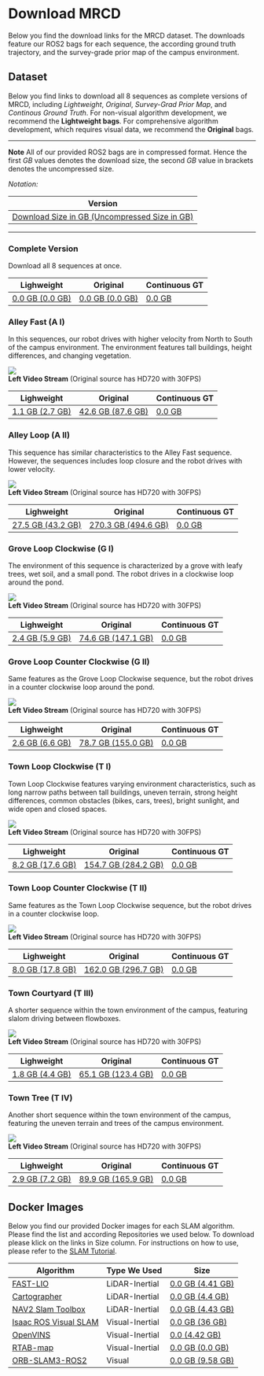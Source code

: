 # Download MRCD
Below you find the download links for the MRCD dataset. The downloads feature our ROS2 bags for each sequence, the according ground truth trajectory, and the survey-grade prior map of the campus environment.



## Dataset

Below you find links to download all 8 sequences as complete versions of MRCD, including *Lightweight*, *Original*, *Survey-Grad Prior Map*, and *Continous Ground Truth*. For non-visual algorithm development, we recommend the **Lightweight bags**. For comprehensive algorithm development, which requires visual data, we recommend the **Original** bags. 

---
**Note** All of our provided ROS2 bags are in compressed format. Hence the first *GB* values denotes the download size, the second *GB* value in brackets denotes the uncompressed size.

*Notation:*

| Version |
|-|
 [Download Size in GB (Uncompressed Size in GB)](https://sm20598.github.io/downloads)|


---

### Complete Version
Download all 8 sequences at once.

| Lighweight | Original | Continuous GT |
|-|-|-|
| [0.0 GB (0.0 GB)](https://sm20598.github.io/downloads)| [0.0 GB (0.0 GB)](https://sm20598.github.io/downloads)| [0.0 GB](https://sm20598.github.io/downloads) |

### Alley Fast (A I)
In this sequences, our robot drives with higher velocity from North to South of the campus environment. The environment features tall buildings, height differences, and changing vegetation.

![](/gifs/alley_fast_left.gif)<br>
**Left Video Stream** (Original source has HD720 with 30FPS)

| Lighweight | Original | Continuous GT |
|-|-|-| 
| [1.1 GB (2.7 GB)](https://sm20598.github.io/downloads)| [42.6 GB (87.6 GB)](https://sm20598.github.io/downloads)| [0.0 GB](https://sm20598.github.io/downloads) |

### Alley Loop (A II)
This sequence has similar characteristics to the Alley Fast sequence. However, the sequences includes loop closure and the robot drives with lower velocity.

![](/gifs/alley_loop_left.gif)<br>
**Left Video Stream** (Original source has HD720 with 30FPS)

| Lighweight | Original | Continuous GT |
|-|-|-|
| [27.5 GB (43.2 GB)](https://sm20598.github.io/downloads)| [270.3 GB (494.6 GB)](https://sm20598.github.io/downloads)| [0.0 GB](https://sm20598.github.io/downloads) | 

### Grove Loop Clockwise (G I)
The environment of this sequence is characterized by a grove with leafy trees, wet soil, and a small pond. The robot drives in a clockwise loop around the pond.

![](/gifs/grove_clockwise_left.gif)<br>
**Left Video Stream** (Original source has HD720 with 30FPS)

| Lighweight | Original | Continuous GT |
|-|-|-|
| [2.4 GB (5.9 GB)](https://sm20598.github.io/downloads)| [74.6 GB (147.1 GB)](https://sm20598.github.io/downloads)| [0.0 GB](https://sm20598.github.io/downloads) | 

### Grove Loop Counter Clockwise (G II)
Same features as the Grove Loop Clockwise sequence, but the robot drives in a counter clockwise loop around the pond.

![](/gifs/grove_counterclockwise_left.gif)<br>
**Left Video Stream** (Original source has HD720 with 30FPS)

| Lighweight | Original | Continuous GT |
|-|-|-|
| [2.6 GB (6.6 GB)](https://sm20598.github.io/downloads)| [78.7 GB (155.0 GB)](https://sm20598.github.io/downloads)| [0.0 GB](https://sm20598.github.io/downloads) | 

### Town Loop Clockwise (T I)
Town Loop Clockwise features varying environment characteristics, such as long narrow paths between tall buildings, uneven terrain, strong height differences, common obstacles (bikes, cars, trees), bright sunlight, and wide open and closed spaces.

![](/gifs/town_clockwise_left.gif)<br>
**Left Video Stream** (Original source has HD720 with 30FPS)

| Lighweight | Original | Continuous GT |
|-|-|-|
| [8.2 GB (17.6 GB)](https://sm20598.github.io/downloads)| [154.7 GB (284.2 GB)](https://sm20598.github.io/downloads)| [0.0 GB](https://sm20598.github.io/downloads) | 

### Town Loop Counter Clockwise (T II)
Same features as the Town Loop Clockwise sequence, but the robot drives in a counter clockwise loop.

![](/gifs/town_counterclockwise_left.gif)<br>
**Left Video Stream** (Original source has HD720 with 30FPS)

| Lighweight | Original | Continuous GT |
|-|-|-|
| [8.0 GB (17.8 GB)](https://sm20598.github.io/downloads)| [162.0 GB (296.7 GB)](https://sm20598.github.io/downloads)| [0.0 GB](https://sm20598.github.io/downloads) | 

### Town Courtyard (T III)
A shorter sequence within the town environment of the campus, featuring slalom driving between flowboxes.

![](/gifs/town_courtyard_left.gif)<br>
**Left Video Stream** (Original source has HD720 with 30FPS)

| Lighweight | Original | Continuous GT |
|-|-|-|
| [1.8 GB (4.4 GB)](https://sm20598.github.io/downloads)| [65.1 GB (123.4 GB)](https://sm20598.github.io/downloads)| [0.0 GB](https://sm20598.github.io/downloads) | 

### Town Tree (T IV)
Another short sequence within the town environment of the campus, featuring the uneven terrain and trees of the campus environment.

![](/gifs/town_trees_left.gif)<br>
**Left Video Stream** (Original source has HD720 with 30FPS)

| Lighweight | Original | Continuous GT |
|-|-|-|
| [2.9 GB (7.2 GB)](https://sm20598.github.io/downloads)| [89.9 GB (165.9 GB)](https://sm20598.github.io/downloads)| [0.0 GB](https://sm20598.github.io/downloads) |

## Docker Images
Below you find our provided Docker images for each SLAM algorithm. Please find the list and according Repositories we used below. To download please klick on the links in Size column. For instructions on how to use, please refer to the [SLAM Tutorial](https://sm20598.github.io/slam-tutorial).


| Algorithm | Type We Used | Size |
|-|-|-|
| [FAST-LIO](https://github.com/hku-mars/FAST_LIO.git)| LiDAR-Inertial | [0.0 GB (4.41 GB)](https://sm20598.github.io/downloads)|
| [Cartographer](https://github.com/cartographer-project/cartographer) | LiDAR-Inertial | [0.0 GB (4.4 GB)](https://sm20598.github.io/downloads)|
| [NAV2 Slam Toolbox](https://github.com/SteveMacenski/slam_toolbox) | LiDAR-Inertial  | [0.0 GB (4.43 GB)](https://sm20598.github.io/downloads)|
| [Isaac ROS Visual SLAM](https://github.com/NVIDIA-ISAAC-ROS/isaac_ros_visual_slam) | Visual-Inertial   | [0.0 GB (36 GB)](https://sm20598.github.io/downloads)|
| [OpenVINS](https://github.com/rpng/open_vins/tree/master) | Visual-Inertial  | [0.0 (4.42 GB)](https://sm20598.github.io/downloads)|
| [RTAB-map](https://github.com/introlab/rtabmap_ros) | Visual-Inertial | [0.0 GB (0.0 GB)](https://sm20598.github.io/downloads)|
| [ORB-SLAM3-ROS2](https://github.com/jnskkmhr/orbslam3) | Visual | [0.0 GB (9.58 GB)](https://sm20598.github.io/downloads)|

